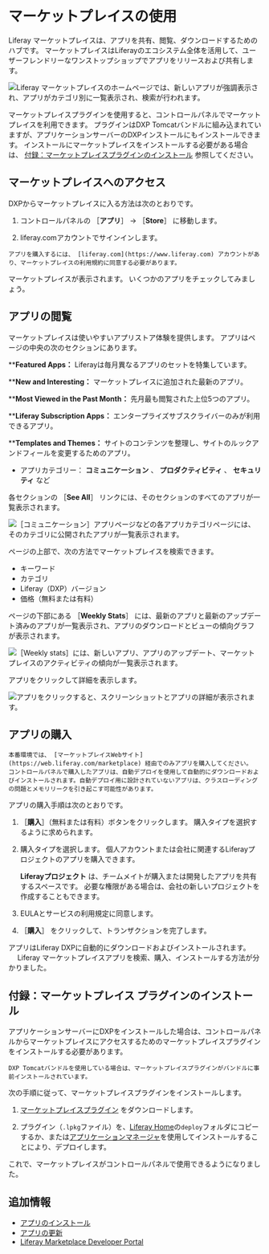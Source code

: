 # マーケットプレイスの使用

Liferay マーケットプレイスは、アプリを共有、閲覧、ダウンロードするためのハブです。 マーケットプレイスはLiferayのエコシステム全体を活用して、ユーザーフレンドリーなワンストップショップでアプリをリリースおよび共有します。

![Liferay マーケットプレイスのホームページでは、新しいアプリが強調表示され、アプリがカテゴリ別に一覧表示され、検索が行われます。](./using-marketplace/images/01.png)

マーケットプレイスプラグインを使用すると、コントロールパネルでマーケットプレイスを利用できます。 プラグインはDXP Tomcatバンドルに組み込まれていますが、アプリケーションサーバーのDXPインストールにもインストールできます。 インストールにマーケットプレイスをインストールする必要がある場合は、 [付録：マーケットプレイスプラグインのインストール](#appendix-installing-the-marketplace-plugin) 参照してください。

## マーケットプレイスへのアクセス

DXPからマーケットプレイスに入る方法は次のとおりです。

1. コントロールパネルの ［**アプリ**］ &rarr; ［**Store**］ に移動します。

1. liferay.comアカウントでサインインします。

```{important}
アプリを購入するには、 [liferay.com](https://www.liferay.com) アカウントがあり、マーケットプレイスの利用規約に同意する必要があります。
```

マーケットプレイスが表示されます。 いくつかのアプリをチェックしてみましょう。

## アプリの閲覧

マーケットプレイスは使いやすいアプリストア体験を提供します。 アプリはページの中央の次のセクションにあります。

****Featured Apps：** Liferayは毎月異なるアプリのセットを特集しています。

****New and Interesting：** マーケットプレイスに追加された最新のアプリ。

****Most Viewed in the Past Month：** 先月最も閲覧された上位5つのアプリ。

****Liferay Subscription Apps：** エンタープライズサブスクライバーのみが利用できるアプリ。

****Templates and Themes：** サイトのコンテンツを整理し、サイトのルックアンドフィールを変更するためのアプリ。

* アプリカテゴリー： **コミュニケーション** 、 **プロダクティビティ** 、 **セキュリティ** など

各セクションの ［**See All**］ リンクには、そのセクションのすべてのアプリが一覧表示されます。

![［コミュニケーション］アプリページなどの各アプリカテゴリページには、そのカテゴリに公開されたアプリが一覧表示されます。](./using-marketplace/images/02.png)

ページの上部で、次の方法でマーケットプレイスを検索できます。

* キーワード
* カテゴリ
* Liferay（DXP）バージョン
* 価格（無料または有料）

ページの下部にある ［**Weekly Stats**］ には、最新のアプリと最新のアップデート済みのアプリが一覧表示され、アプリのダウンロードとビューの傾向グラフが表示されます。

![［Weekly stats］には、新しいアプリ、アプリのアップデート、マーケットプレイスのアクティビティの傾向が一覧表示されます。](./using-marketplace/images/03.png)

アプリをクリックして詳細を表示します。

![アプリをクリックすると、スクリーンショットとアプリの詳細が表示されます。](./using-marketplace/images/04.png)

## アプリの購入

```{warning}
本番環境では、 [マーケットプレイスWebサイト](https://web.liferay.com/marketplace) 経由でのみアプリを購入してください。 コントロールパネルで購入したアプリは、自動デプロイを使用して自動的にダウンロードおよびインストールされます。自動デプロイ用に設計されていないアプリは、クラスローディングの問題とメモリリークを引き起こす可能性があります。
```

アプリの購入手順は次のとおりです。

1. ［**購入**］（無料または有料）ボタンをクリックします。 購入タイプを選択するように求められます。

1. 購入タイプを選択します。 個人アカウントまたは会社に関連するLiferayプロジェクトのアプリを購入できます。

    **Liferayプロジェクト** は、チームメイトが購入または開発したアプリを共有するスペースです。 必要な権限がある場合は、会社の新しいプロジェクトを作成することもできます。

1. EULAとサービスの利用規定に同意します。

1. ［**購入**］ をクリックして、トランザクションを完了します。

アプリはLiferay DXPに自動的にダウンロードおよびインストールされます。 　 Liferay マーケットプレイスアプリを検索、購入、インストールする方法が分かりました。

## 付録：マーケットプレイス プラグインのインストール

アプリケーションサーバーにDXPをインストールした場合は、コントロールパネルからマーケットプレイスにアクセスするためのマーケットプレイスプラグインをインストールする必要があります。

```{note}
DXP Tomcatバンドルを使用している場合は、マーケットプレイスプラグインがバンドルに事前インストールされています。
```

次の手順に従って、マーケットプレイスプラグインをインストールします。

1. [マーケットプレイスプラグイン](https://www.liferay.com/marketplace/download) をダウンロードします。

2. プラグイン（`.lpkg`ファイル）を、[Liferay Home](../../../installation-and-upgrades/reference/liferay-home.md)の`deploy`フォルダにコピーするか、または[アプリケーションマネージャ](./managing-apps/using-the-app-manager.md)を使用してインストールすることにより、デプロイします。

これで、マーケットプレイスがコントロールパネルで使用できるようになりました。

## 追加情報

* [アプリのインストール](./installing-apps.md)
* [アプリの更新](./managing-apps/renewing-apps.md)
* [Liferay Marketplace Developer Portal](https://marketplace.liferay.dev/)